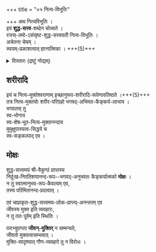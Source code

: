 +++
title = "०५ नित्य-विभूतिः"

+++
अथ नित्यविभूतिः ।  
इयं **शुद्ध-सत्त्व**-शब्देन चोच्यते ।  
रजस्-तमो-ऽसंसृष्ट-शुद्ध-सत्त्ववती नित्य-विभूतिः ।  
अचेतना चेयम् ।  
स्वयम्-प्रकाशत्वात् ज्ञानात्मिका । +++(5)+++

<details><summary>विस्तारः (द्रष्टुं नोद्यम्)</summary>

तेन शैवोक्त-बुद्धि-तत्त्ववद् भाति!

> एतादृश-नित्य-विभूतिवत् शैव-दर्शने तत्त्वं किम् अपि नास्ति ।  
परं बिन्दुर् इति शुद्ध-ज्ञानात्मकं तत्त्वं स्वीक्रियते ।  
बिन्दुः, महामाया, कुण्डलिनी इति पर्यायाः ।  
अयं बिन्दुर् यद्यपि जडात्मकः  
मल-त्रय-रहित-किंचिद्-अधिकार-मल-युक्तानाम् अनन्तेश्वरादि-विद्येश्वराणां  
भोग-सिद्ध्य्-अर्थं बैन्दव-शरीरम् उत्पादयति  
येन शरीरेण तादृश-शुद्ध-भोगांश् चानुभूय  
महा-प्रलये शिवानुग्रहेण  
एते शिव-समतात्मकं मोक्षं लभन्ते ।  
>
> अयमेव बिन्दुः नाद-रूपतया परिणमते  
यो हि शब्दस्य अति-सूक्ष्म-रूपः  
परा-पश्यन्त्य्-आदि-चतुर्धा विभज्य  
शब्द-अक्षरादिरूपेण परिणमते ।  
> - इति गणेशः
</details>


## शरीरादि
इयं च नित्य-मुक्तेश्वराणाम् इच्छानुरूप-शरीरादि-रूपेणावतिष्ठते ।+++(5)+++  
तत्र नित्य-मुक्तयोः शरीर-परिग्रहो भगवद्-अभिमत-कैङ्कर्य-लाभाय ।  
भगवतस् तु  
स्व-भोगाय  
स्व-शेष-भूत-नित्य-मुक्तानन्दाय  
मुमुक्षूपास्यत्व-सिद्धये च  
स्व-सङ्कल्पाद् एव । 

## मोक्षः
शुद्ध-सत्त्वमयं श्री-वैकुण्ठं प्राप्तस्य  
निर्दुःख-निरतिशयानन्द-रूप--भगवद्-अनुभवतः कैङ्कर्यात्मको **मोक्षः** ।  
न तु स्वात्मानुभव-रूप-कैवल्यम् एव,  
तस्य परिमितानन्द-प्रदत्वात् । 

एवं चाप्राकृत-शुद्ध-सत्त्वमय-लोक-प्राप्त्य्-अनन्तरम् एव  
जीवस्य मुक्त इति व्यवहारः,  
न तु ततः पूर्वम् इति स्थितिः । 

पराभ्युपगता **जीवन्-मुक्तिर्** न सम्मन्यते,  
जीवतो मुक्तत्वासम्भवात् ।  
मुक्ति-सादृश्यात् गौण-व्यवहारे तु न विरोधः । 
